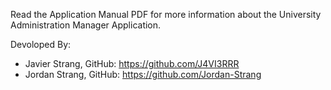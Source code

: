 Read the Application Manual PDF for more information about the University Administration Manager Application.

Devoloped By:
  - Javier Strang, GitHub: https://github.com/J4VI3RRR
  - Jordan Strang, GitHub: https://github.com/Jordan-Strang
